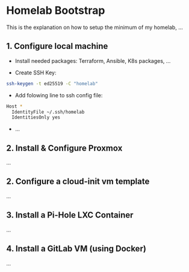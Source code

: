 # Homelab Bootstrap

This is the explanation on how to setup the minimum of my homelab, ...

## 1. Configure local machine

- Install needed packages: Terraform, Ansible, K8s packages, ...

- Create SSH Key:
```bash
ssh-keygen -t ed25519 -C "homelab"
```

- Add folowing line to ssh config file:
```bash
Host *
  IdentityFile ~/.ssh/homelab
  IdentitiesOnly yes
```

- ...

## 2. Install & Configure Proxmox

...

## 2. Configure a cloud-init vm template

...

## 3. Install a Pi-Hole LXC Container

...

## 4. Install a GitLab VM (using Docker)

...
